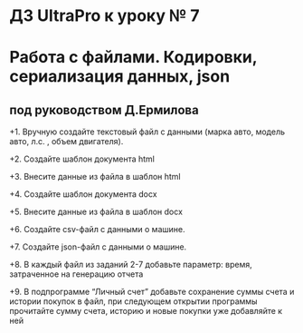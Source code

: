 # ДЗ UltraPro к уроку № 7

# Работа с файлами. Кодировки, сериализация данных, json

## под руководством Д.Ермилова

+1. Вручную создайте текстовый файл с данными 
(марка авто, модель авто, л.с. , объем двигателя).

+2. Создайте шаблон документа html

+3. Внесите данные из файла в шаблон html

+4. Создайте шаблон документа docx

+5. Внесите данные из файла в шаблон docx

+6. Создайте csv-файл с данными о машине.

+7. Создайте json-файл с данными о машине.

+8. В каждый файл из заданий 2-7 добавьте параметр: 
время, затраченное на генерацию отчета

+9. В подпрограмме “Личный счет” добавьте сохранение суммы счета и истории покупок в файл, 
при следующем открытии программы прочитайте сумму счета, 
историю и новые покупки уже добавляйте к ней
